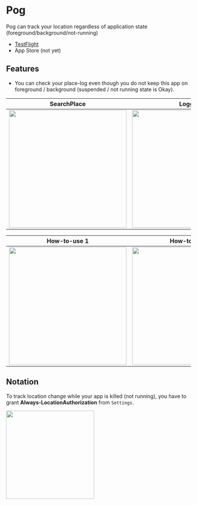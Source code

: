 # Pog
Pog can track your location regardless of application state (foreground/background/not-running)

- [TestFlight](https://testflight.apple.com/join/l3cUMuOx)
- App Store (not yet)


## Features

- You can check your place-log even though you do not keep this app on foreground / background (suspended / not running state is Okay).

|SearchPlace|Logging|Settings|
|---|---|---|
|<img src="https://user-images.githubusercontent.com/44002126/175821029-1c090772-fdb9-4a46-838f-8040030b212f.PNG" width=320px>|<img src="https://user-images.githubusercontent.com/44002126/175821035-a6619613-a7fa-4b11-b600-3e29edf007be.PNG" width=320px>|<img src="https://user-images.githubusercontent.com/44002126/175821037-ce47e3d0-7c8d-4016-ad8f-eefc4da2e30b.PNG" width=320px>|


|How-to-use 1| How-to-use 2|How-to-use 3|
|---|---|---|
|<img src="https://user-images.githubusercontent.com/44002126/175821039-ecebfb41-523d-45d9-9dc1-1f7d58e173a0.PNG" width=320px>|<img src="https://user-images.githubusercontent.com/44002126/175821125-df1ba00f-4381-47bb-91bb-7054db5b5a0f.PNG" width=320px>|<img src="https://user-images.githubusercontent.com/44002126/175821132-3fd48600-fc99-43c0-bd0d-3316def02302.PNG" width=320px>|



## Notation

To track location change while your app is killed (not running), you have to grant **Always-LocationAuthorization** from `Settings`.

<img src="https://user-images.githubusercontent.com/44002126/175754437-dcb2cc4a-f468-4715-9b67-d09a52330714.PNG" width=240px>
